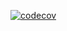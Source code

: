 [![codecov](https://codecov.io/gh/NathanBrodin/arrosage-eco/branch/main/graph/badge.svg?token=7TGOUSFWJO)](https://codecov.io/gh/NathanBrodin/arrosage-eco)